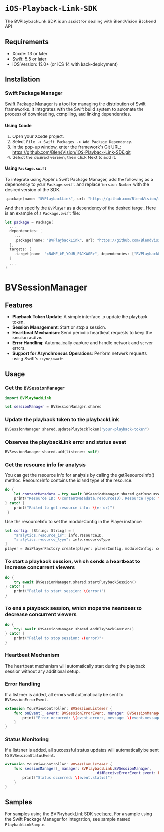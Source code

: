 # ``iOS-Playback-Link-SDK``

The BVPlaybackLink SDK is an assist for dealing with BlendVision Backend API

## Requirements
- Xcode: 13 or later
- Swift: 5.5 or later
- iOS Version: 15.0+ (or iOS 14 with back-deployment)

## Installation
### Swift Package Manager

[Swift Package Manager](https://swift.org/package-manager/) is a tool for managing the distribution of Swift frameworks. It integrates with the Swift build system to automate the process of downloading, compiling, and linking dependencies.

#### Using Xcode
1. Open your Xcode project.
2. Select `File -> Swift Packages -> Add Package Dependency`.
3. In the pop-up window, enter the framework's Git URL: https://github.com/BlendVision/iOS-Playback-Link-SDK.git
4. Select the desired version, then click Next to add it.

#### Using `Package.swift`
To integrate using Apple's Swift Package Manager, add the following as a dependency to your `Package.swift` and replace `Version Number` with the desired version of the SDK.

```swift
.package(name: "BVPlaybackLink", url: "https://github.com/BlendVision/iOS-Playback-Link-SDK", .exact("Version Number"))
```

And then specify the `BVPlayer` as a dependency of the desired target. Here is an example of a `Package.swift` file:

```swift
let package = Package(
  ...
  dependencies: [
    ...
    .package(name: "BVPlaybackLink", url: "https://github.com/BlendVision/iOS-Playback-Link-SDK", .exact("Version Number"))
  ],
  targets: [
    .target(name: "<NAME_OF_YOUR_PACKAGE>", dependencies: ["BVPlaybackLink"])
  ]
  ...
)
```

# BVSessionManager
## Features
- **Playback Token Update**: A simple interface to update the playback token.
- **Session Management**: Start or stop a session.
- **Heartbeat Mechanism**: Send periodic heartbeat requests to keep the session active.
- **Error Handling**: Automatically capture and handle network and server errors.
- **Support for Asynchronous Operations**: Perform network requests using Swift's `async/await`.

## Usage

### Get the `BVSessionManager`

```swift
import BVPlaybackLink

let sessionManager = BVSessionManager.shared

```


### Update the playback token to the playbackLink
```swift
BVSessionManager.shared.updatePlaybackToken("your-playback-token")
```


### Observes the playbackLink error and status event
```swift
BVSessionManager.shared.add(listener: self)
```


### Get the resource info for analysis
You can get the resource info for analysis by calling the getResourceInfo() method. ResourceInfo contains the id and type of the resource.
```swift
do {
    let contentMetadata = try await BVSessionManager.shared.getResourceInfo()
    print("Resource ID: \(contentMetadata.resourceID), Resource Type: \(contentMetadata.resourceType)")
} catch {
    print("Failed to get resource info: \(error)")
 }
```
Use the resourceInfo to set the moduleConfig in the Player instance
```swift
let config: [String: String] = [
    "analytics.resource_id": info.resourceID,
    "analytics.resource_type": info.resourceType
]
player = UniPlayerFactory.create(player: playerConfig, moduleConfig: config)
```


### To start a playback session, which sends a heartbeat to increase concurrent viewers
```swift
do {
    try await BVSessionManager.shared.startPlaybackSession()
} catch {
    print("Failed to start session: \(error)")
}
```


### To end a playback session, which stops the heartbeat to decrease concurrent viewers
```swift
do {
    try? await BVSessionManager.shared.endPlaybackSession()
} catch {
    print("Failed to stop session: \(error)")
}
```


### Heartbeat Mechanism
The heartbeat mechanism will automatically start during the playback session without any additional setup.


### Error Handling
If a listener is added, all errors will automatically be sent to `BVSessionErrorEvent`.
```swift
extension YourViewController: BVSessionListener {
    func onEvent(_ event: BVSessionErrorEvent, manager: BVSessionManager) {
        print("Error occurred: \(event.error), message: \(event.message)")
    }
}
```  


### Status Monitoring
If a listener is added, all successful status updates will automatically be sent to `BVSessionStatusEvent`.
```swift
extension YourViewController: BVSessionListener {
    func sessionManager(_ manager: BVPlaybackLink.BVSessionManager, 
                                          didReceiveErrorEvent event: BVPlaybackLink.BVSessionErrorEvent) {
        print("Status occurred: \(event.status)")
    }
}
```

## Samples
For samples using the BVPlaybackLink SDK see [here](https://github.com/BlendVision/iOS-Playback-Link-Sample). For a sample using the Swift Package Manager for integration, see sample named `PlaybackLinkSample`.
